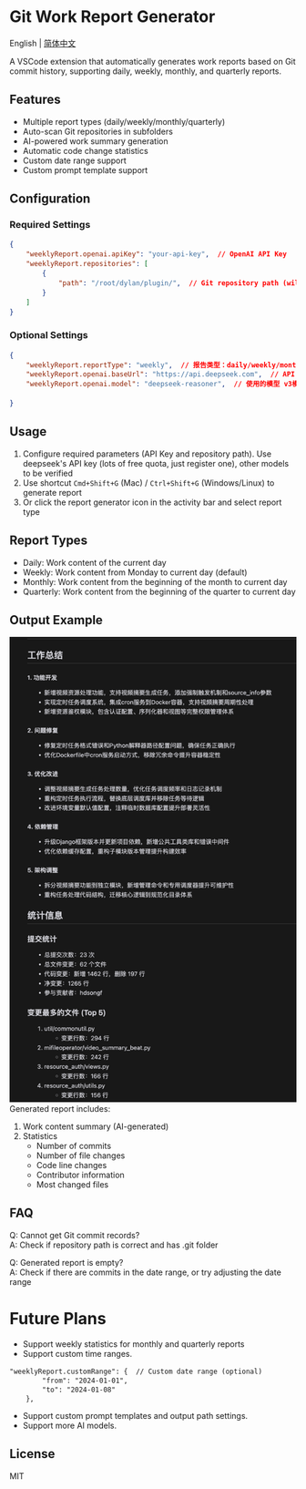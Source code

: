 # Git Work Report Generator

English | [简体中文](./README.md)

A VSCode extension that automatically generates work reports based on Git commit history, supporting daily, weekly, monthly, and quarterly reports.

## Features

- Multiple report types (daily/weekly/monthly/quarterly)
- Auto-scan Git repositories in subfolders
- AI-powered work summary generation
- Automatic code change statistics
- Custom date range support
- Custom prompt template support

## Configuration

### Required Settings

```json
{
    "weeklyReport.openai.apiKey": "your-api-key",  // OpenAI API Key
    "weeklyReport.repositories": [
        {
            "path": "/root/dylan/plugin/",  // Git repository path (will scan subfolders)
        }
    ]
}
```

### Optional Settings

```json
{
    "weeklyReport.reportType": "weekly",  // 报告类型：daily/weekly/monthly/quarterly
    "weeklyReport.openai.baseUrl": "https://api.deepseek.com",  // API 基础 URL
    "weeklyReport.openai.model": "deepseek-reasoner",  // 使用的模型 v3模型deepseek-chat
    
}
```

## Usage

1. Configure required parameters (API Key and repository path). Use deepseek's API key (lots of free quota, just register one), other models to be verified
2. Use shortcut `Cmd+Shift+G` (Mac) / `Ctrl+Shift+G` (Windows/Linux) to generate report
3. Or click the report generator icon in the activity bar and select report type

## Report Types

- Daily: Work content of the current day
- Weekly: Work content from Monday to current day (default)
- Monthly: Work content from the beginning of the month to current day
- Quarterly: Work content from the beginning of the quarter to current day

## Output Example

![image](./image.png)
Generated report includes:
1. Work content summary (AI-generated)
2. Statistics
   - Number of commits
   - Number of file changes
   - Code line changes
   - Contributor information
   - Most changed files

## FAQ

Q: Cannot get Git commit records?  
A: Check if repository path is correct and has .git folder

Q: Generated report is empty?  
A: Check if there are commits in the date range, or try adjusting the date range

# Future Plans

- Support weekly statistics for monthly and quarterly reports
- Support custom time ranges.
```
"weeklyReport.customRange": {  // Custom date range (optional)
        "from": "2024-01-01",
        "to": "2024-01-08"
    },
``` 
- Support custom prompt templates and output path settings.
- Support more AI models.



## License

MIT
